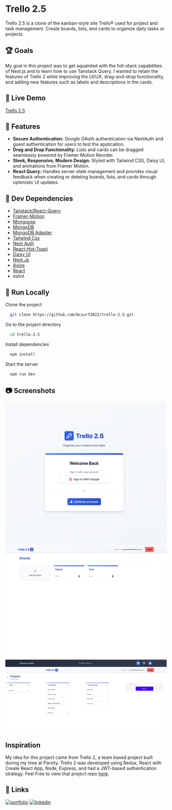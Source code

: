 # Trello 2.5
Trello 2.5 is a clone of the kanban-style site Trello® used for project and task management. Create boards, lists, and cards to organize daily tasks or projects.


## 🏆 Goals

My goal in this project was to get aquainted with the full-stack capabilities of Next.js and to learn how to use Tanstack Query. I wanted to retain the features of Trello 2 while improving the UI/UX, drag-and-drop functionality, and adding new features such as labels and descriptions in the cards.

## 🎥 Live Demo

[Trello 2.5](https://trello-2-5.vercel.app/)

## 🔑 Features

- **Secure Authentication:** Google OAuth authentication via NextAuth and guest authentication for users to test the application.
- **Drag and Drop Functionality:** Lists and cards can be dragged seamlessly powered by Framer Motion Reorder.
- **Sleek, Responsive, Modern Design:** Styled with Tailwind CSS, Daisy UI, and animations from Framer Motion.
- **React Query:** Handles server state management and provides visual feedback when creating or deleting boards, lists, and cards through optimistic UI updates.

## 🔌 Dev Dependencies

- [Tanstack/React-Query](https://tanstack.com/query/v5/docs/framework/react/overview)
- [Framer-Motion](https://motion.dev/)
- [Mongoose](https://mongoosejs.com/docs/)
- [MongoDB](https://www.mongodb.com/)
- [MongoDB Adapter](https://authjs.dev/getting-started/adapters/mongodb)
- [Tailwind Css](https://tailwindcss.com/)
- [Next Auth](https://next-auth.js.org/)
- [React-Hot-Toast](https://react-hot-toast.com/)
- [Daisy UI](https://daisyui.com/)
- [Next.Js](https://nextjs.org/)
- [Axios](https://axios-http.com/docs/intro)
- [React](https://react.dev/)
- eslint

## 💾 Run Locally

Clone the project

```bash
  git clone https://github.com/bcsurf2822/trello-2.5.git
```

Go to the project directory

```bash
  cd trello-2.5
```

Install dependencies

```bash
  npm install
```

Start the server

```bash
  npm run dev
```

## 📷 Screenshots

![Login](/public/screenshots/login-screen.png)
![Dashboard](/public/screenshots/dashboard.png)
![Board ID](/public/screenshots/list-details.png)

## Inspiration

My idea for this project came from Trello 2, a team based project built during my time at Parsity. Trello 2 was developed using Redux, React with Create React App, Node, Express, and had a JWT-based authentication strategy. Feel Free to view that project repo [here](https://github.com/bcsurf2822/ParsityTrello).

## 🔗 Links

[![portfolio](https://img.shields.io/badge/my_portfolio-000?style=for-the-badge&logo=ko-fi&logoColor=white)](https://b-corbett-portfolio.vercel.app/)
[![linkedin](https://img.shields.io/badge/linkedin-0A66C2?style=for-the-badge&logo=linkedin&logoColor=white)](https://www.linkedin.com/in/benjamin-corbett-84822424a/)
